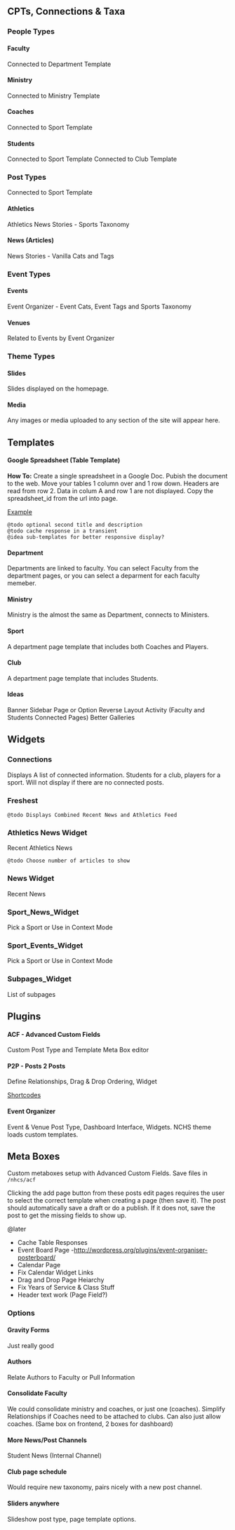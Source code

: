 ## CPTs, Connections & Taxa

### People Types

#### Faculty

Connected to Department Template

#### Ministry

Connected to Ministry Template

#### Coaches

Connected to Sport Template

#### Students

Connected to Sport Template
Connected to Club Template

### Post Types

Connected to Sport Template

#### Athletics

Athletics News Stories - Sports Taxonomy

#### News (Articles)

News Stories - Vanilla Cats and Tags

### Event Types

#### Events

Event Organizer - Event Cats, Event Tags and Sports Taxonomy

#### Venues

Related to Events by Event Organizer

### Theme Types

#### Slides

Slides displayed on the homepage.

#### Media

Any images or media uploaded to any section of the site will appear here.

## Templates

#### Google Spreadsheet (Table Template)

**How To:** Create a single spreadsheet in a Google Doc. Pubish the document to the web. Move your tables 1 column over and 1 row down. Headers are read from row 2. Data in colum A and row 1 are not displayed. Copy the spreadsheet_id from the url into page.

[Example](https://docs.google.com/spreadsheets/d/1_VHSGDt19QbriEOR55C1WwT1fIm1YPBHuekzsV1kJVs/edit?pli=1#gid=0)

    @todo optional second title and description
    @todo cache response in a transient
    @idea sub-templates for better responsive display?

#### Department

Departments are linked to faculty. You can select Faculty from the department pages, or you can select a deparment for each faculty memeber.

#### Ministry

Ministry is the almost the same as Department, connects to Ministers.

#### Sport

A department page template that includes both Coaches and Players.

#### Club

A department page template that includes Students.

#### Ideas

Banner Sidebar Page or Option
Reverse Layout
Activity (Faculty and Students Connected Pages)
Better Galleries

## Widgets

### Connections

Displays A list of connected information. Students for a club, players for a sport. Will not display if there are no connected posts.

### Freshest

    @todo Displays Combined Recent News and Athletics Feed

### Athletics News Widget 

Recent Athletics News

    @todo Choose number of articles to show

### News Widget

Recent News

### Sport_News_Widget

Pick a Sport or Use in Context Mode

### Sport_Events_Widget

Pick a Sport or Use in Context Mode

### Subpages_Widget

List of subpages


## Plugins 

#### ACF - Advanced Custom Fields

Custom Post Type and Template Meta Box editor

#### P2P - Posts 2 Posts

Define Relationships, Drag & Drop Ordering, Widget

[Shortcodes](https://github.com/scribu/wp-posts-to-posts/wiki/Shortcodes)

#### Event Organizer

Event & Venue Post Type, Dashboard Interface, Widgets. NCHS theme loads custom templates.

## Meta Boxes

Custom metaboxes setup with Advanced Custom Fields. Save files in `/nhcs/acf`

Clicking the add page button from these posts edit pages requires the user to select the correct template when creating a page (then save it). The post should automatically save a draft or do a publish. If it does not, save the post to get the missing fields to show up.

@later
- Cache Table Responses
- Event Board Page -http://wordpress.org/plugins/event-organiser-posterboard/
- Calendar Page
- Fix Calendar Widget Links
- Drag and Drop Page Heiarchy
- Fix Years of Service & Class Stuff
- Header text work (Page Field?)

### Options

#### Gravity Forms

Just really good

#### Authors

Relate Authors to Faculty or Pull Information

#### Consolidate Faculty

We could consolidate ministry and coaches, or just one (coaches).
Simplify Relationships if Coaches need to be attached to clubs.
Can also just allow coaches. (Same box on frontend, 2 boxes for dashboard)

#### More News/Post Channels

Student News (Internal Channel)

#### Club page schedule

Would require new taxonomy, pairs nicely with a new post channel.

#### Sliders anywhere

Slideshow post type, page template options.
